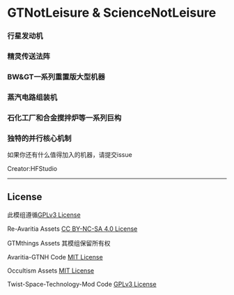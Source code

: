 # GTNotLeisure & ScienceNotLeisure

### 行星发动机

### 精灵传送法阵

### BW&GT一系列重置版大型机器

### 蒸汽电路组装机

### 石化工厂和合金搅拌炉等一系列巨构

### 独特的并行核心机制

如果你还有什么值得加入的机器，请提交issue

Creator:HFStudio

---

## License
此模组遵循[GPLv3 License](https://www.gnu.org/licenses/gpl-3.0.html)

Re-Avaritia Assets [CC BY-NC-SA 4.0 License](https://creativecommons.org/licenses/by-nc-sa/4.0/)

GTMthings Assets 其模组保留所有权

Avaritia-GTNH Code [MIT License](https://mit-license.org/)

Occultism Assets [MIT License](https://mit-license.org/)

Twist-Space-Technology-Mod Code [GPLv3 License](https://www.gnu.org/licenses/gpl-3.0.html)

